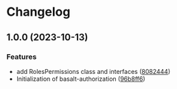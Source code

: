 # Changelog

## 1.0.0 (2023-10-13)


### Features

* add RolesPermissions class and interfaces ([8082444](https://github.com/Basalt-Lab/basalt-authorization/commit/80824440d435086af738c971c7d4204320ad845e))
* Initialization of basalt-authorization ([96b8ff6](https://github.com/Basalt-Lab/basalt-authorization/commit/96b8ff6a4034bfe7d57a0a33773ece9e56ada022))
